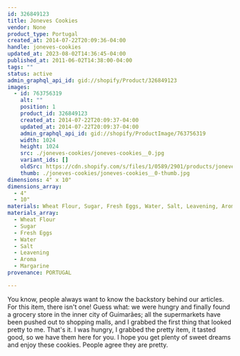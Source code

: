 ```yaml
---
id: 326849123
title: Joneves Cookies
vendor: None
product_type: Portugal
created_at: 2014-07-22T20:09:36-04:00
handle: joneves-cookies
updated_at: 2023-08-02T14:36:45-04:00
published_at: 2011-06-02T14:38:00-04:00
tags: ""
status: active
admin_graphql_api_id: gid://shopify/Product/326849123
images:
  - id: 763756319
    alt: ""
    position: 1
    product_id: 326849123
    created_at: 2014-07-22T20:09:37-04:00
    updated_at: 2014-07-22T20:09:37-04:00
    admin_graphql_api_id: gid://shopify/ProductImage/763756319
    width: 1024
    height: 1024
    src: ./joneves-cookies/joneves-cookies__0.jpg
    variant_ids: []
    oldSrc: https://cdn.shopify.com/s/files/1/0589/2901/products/joneves-cookies.jpeg?v=1406074177
    thumb: ./joneves-cookies/joneves-cookies__0-thumb.jpg
dimensions: 4" x 10"
dimensions_array:
  - 4"
  - 10"
materials: Wheat Flour, Sugar, Fresh Eggs, Water, Salt, Leavening, Aroma & Margarine
materials_array:
  - Wheat Flour
  - Sugar
  - Fresh Eggs
  - Water
  - Salt
  - Leavening
  - Aroma
  - Margarine
provenance: PORTUGAL

---
```


You know, people always want to know the backstory behind our articles. For this item, there isn't one! Guess what: we were hungry and finally found a grocery store in the inner city of Guimarães; all the supermarkets have been pushed out to shopping malls, and I grabbed the first thing that looked pretty to me. That's it. I was hungry, I grabbed the pretty item, it tasted good, so we have them here for you. I hope you get plenty of sweet dreams and enjoy these cookies. People agree they are pretty.